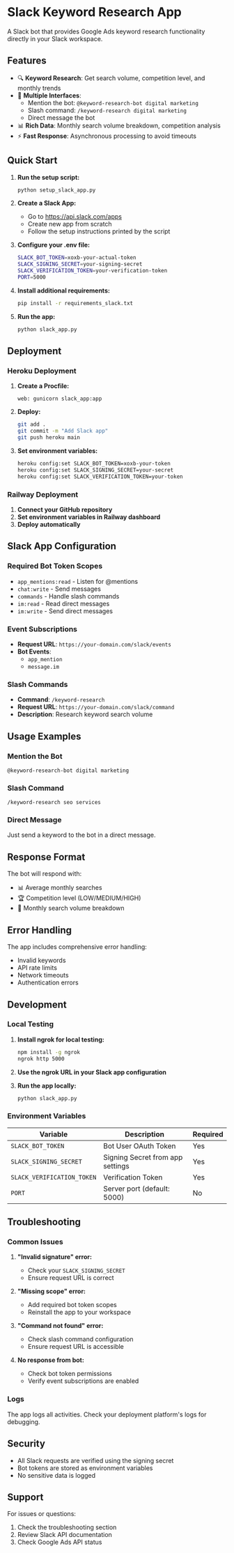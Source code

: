 # Slack Keyword Research App

A Slack bot that provides Google Ads keyword research functionality directly in your Slack workspace.

## Features

- 🔍 **Keyword Research**: Get search volume, competition level, and monthly trends
- 💬 **Multiple Interfaces**: 
  - Mention the bot: `@keyword-research-bot digital marketing`
  - Slash command: `/keyword-research digital marketing`
  - Direct message the bot
- 📊 **Rich Data**: Monthly search volume breakdown, competition analysis
- ⚡ **Fast Response**: Asynchronous processing to avoid timeouts

## Quick Start

1. **Run the setup script:**
   ```bash
   python setup_slack_app.py
   ```

2. **Create a Slack App:**
   - Go to https://api.slack.com/apps
   - Create new app from scratch
   - Follow the setup instructions printed by the script

3. **Configure your .env file:**
   ```bash
   SLACK_BOT_TOKEN=xoxb-your-actual-token
   SLACK_SIGNING_SECRET=your-signing-secret
   SLACK_VERIFICATION_TOKEN=your-verification-token
   PORT=5000
   ```

4. **Install additional requirements:**
   ```bash
   pip install -r requirements_slack.txt
   ```

5. **Run the app:**
   ```bash
   python slack_app.py
   ```

## Deployment

### Heroku Deployment

1. **Create a Procfile:**
   ```
   web: gunicorn slack_app:app
   ```

2. **Deploy:**
   ```bash
   git add .
   git commit -m "Add Slack app"
   git push heroku main
   ```

3. **Set environment variables:**
   ```bash
   heroku config:set SLACK_BOT_TOKEN=xoxb-your-token
   heroku config:set SLACK_SIGNING_SECRET=your-secret
   heroku config:set SLACK_VERIFICATION_TOKEN=your-token
   ```

### Railway Deployment

1. **Connect your GitHub repository**
2. **Set environment variables in Railway dashboard**
3. **Deploy automatically**

## Slack App Configuration

### Required Bot Token Scopes
- `app_mentions:read` - Listen for @mentions
- `chat:write` - Send messages
- `commands` - Handle slash commands
- `im:read` - Read direct messages
- `im:write` - Send direct messages

### Event Subscriptions
- **Request URL**: `https://your-domain.com/slack/events`
- **Bot Events**:
  - `app_mention`
  - `message.im`

### Slash Commands
- **Command**: `/keyword-research`
- **Request URL**: `https://your-domain.com/slack/command`
- **Description**: Research keyword search volume

## Usage Examples

### Mention the Bot
```
@keyword-research-bot digital marketing
```

### Slash Command
```
/keyword-research seo services
```

### Direct Message
Just send a keyword to the bot in a direct message.

## Response Format

The bot will respond with:
- 📊 Average monthly searches
- 🏆 Competition level (LOW/MEDIUM/HIGH)
- 📅 Monthly search volume breakdown

## Error Handling

The app includes comprehensive error handling:
- Invalid keywords
- API rate limits
- Network timeouts
- Authentication errors

## Development

### Local Testing

1. **Install ngrok for local testing:**
   ```bash
   npm install -g ngrok
   ngrok http 5000
   ```

2. **Use the ngrok URL in your Slack app configuration**

3. **Run the app locally:**
   ```bash
   python slack_app.py
   ```

### Environment Variables

| Variable | Description | Required |
|----------|-------------|----------|
| `SLACK_BOT_TOKEN` | Bot User OAuth Token | Yes |
| `SLACK_SIGNING_SECRET` | Signing Secret from app settings | Yes |
| `SLACK_VERIFICATION_TOKEN` | Verification Token | Yes |
| `PORT` | Server port (default: 5000) | No |

## Troubleshooting

### Common Issues

1. **"Invalid signature" error:**
   - Check your `SLACK_SIGNING_SECRET`
   - Ensure request URL is correct

2. **"Missing scope" error:**
   - Add required bot token scopes
   - Reinstall the app to your workspace

3. **"Command not found" error:**
   - Check slash command configuration
   - Ensure request URL is accessible

4. **No response from bot:**
   - Check bot token permissions
   - Verify event subscriptions are enabled

### Logs

The app logs all activities. Check your deployment platform's logs for debugging.

## Security

- All Slack requests are verified using the signing secret
- Bot tokens are stored as environment variables
- No sensitive data is logged

## Support

For issues or questions:
1. Check the troubleshooting section
2. Review Slack API documentation
3. Check Google Ads API status
